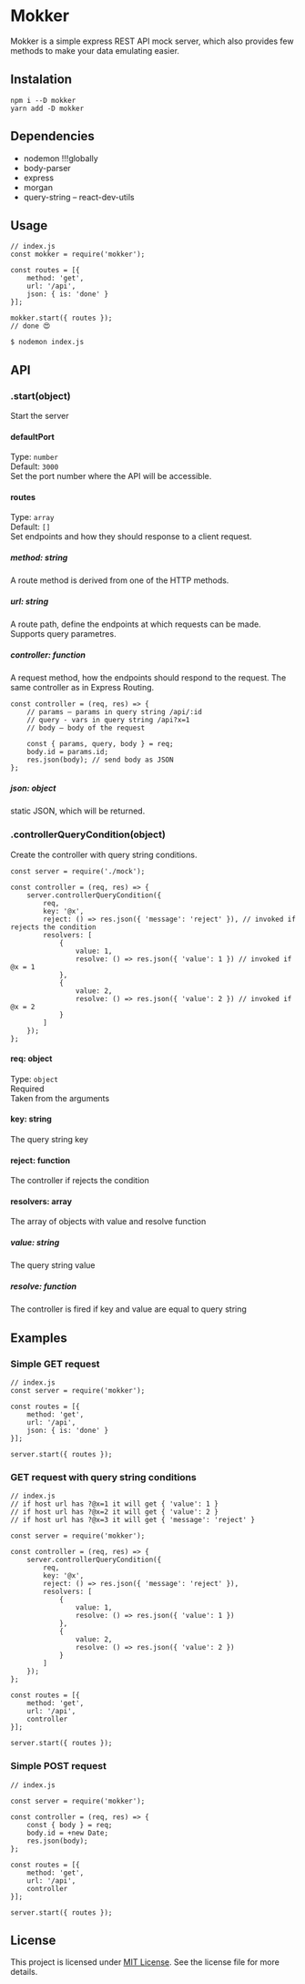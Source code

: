 # Mokker
Mokker is a simple express REST API mock server, which also provides few methods to make your data emulating easier.

## Instalation
```
npm i --D mokker
yarn add -D mokker
```

## Dependencies
- nodemon !!!globally
- body-parser
- express
- morgan
- query-string
– react-dev-utils

## Usage

```
// index.js
const mokker = require('mokker');

const routes = [{
    method: 'get',
    url: '/api',
    json: { is: 'done' }
}];

mokker.start({ routes });
// done 😍
```

`$ nodemon index.js`

## API

### .start(object)
Start the server

#### defaultPort
Type: `number`\
Default: `3000`\
Set the port number where the API will be accessible.

#### routes
Type: `array`\
Default: `[]`\
Set endpoints and how they should response to a client request.

##### method: string
A route method is derived from one of the HTTP methods.

##### url: string
A route path, define the endpoints at which requests can be made. Supports query parametres.

##### controller: function
A request method, how the endpoints should respond to the request. The same controller as in Express Routing.
```
const controller = (req, res) => {
    // params – params in query string /api/:id
    // query - vars in query string /api?x=1
    // body – body of the request

    const { params, query, body } = req;
    body.id = params.id;
    res.json(body); // send body as JSON
};
```

##### json: object
static JSON, which will be returned.

### .controllerQueryCondition(object)
Create the controller with query string conditions.

```
const server = require('./mock');

const controller = (req, res) => {
    server.controllerQueryCondition({
        req,
        key: '@x',
        reject: () => res.json({ 'message': 'reject' }), // invoked if rejects the condition
        resolvers: [
            {
                value: 1,
                resolve: () => res.json({ 'value': 1 }) // invoked if @x = 1
            },
            {
                value: 2,
                resolve: () => res.json({ 'value': 2 }) // invoked if @x = 2
            }
        ]
    });
};

```

#### req: object
Type: `object`\
Required\
Taken from the arguments

#### key: string
The query string key

#### reject: function
The controller if rejects the condition

#### resolvers: array
The array of objects with value and resolve function

##### value: string
The query string value

##### resolve: function
The controller is fired if key and value are equal to query string

## Examples
### Simple GET request
```
// index.js
const server = require('mokker');

const routes = [{
    method: 'get',
    url: '/api',
    json: { is: 'done' }
}];

server.start({ routes });
```

### GET request with query string conditions
```
// index.js
// if host url has ?@x=1 it will get { 'value': 1 }
// if host url has ?@x=2 it will get { 'value': 2 }
// if host url has ?@x=3 it will get { 'message': 'reject' }

const server = require('mokker');

const controller = (req, res) => {
    server.controllerQueryCondition({
        req,
        key: '@x',
        reject: () => res.json({ 'message': 'reject' }),
        resolvers: [
            {
                value: 1,
                resolve: () => res.json({ 'value': 1 })
            },
            {
                value: 2,
                resolve: () => res.json({ 'value': 2 })
            }
        ]
    });
};

const routes = [{
    method: 'get',
    url: '/api',
    controller
}];

server.start({ routes });
```
### Simple POST request
```
// index.js

const server = require('mokker');

const controller = (req, res) => {
    const { body } = req;
    body.id = +new Date;
    res.json(body);
};

const routes = [{
    method: 'get',
    url: '/api',
    controller
}];

server.start({ routes });
```


## License
This project is licensed under [MIT License](https://github.com/fidelman/mokker/blob/master/LICENSE.md). See the license file for more details.
